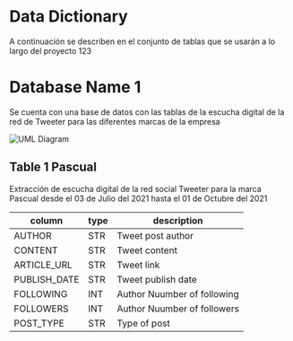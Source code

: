 # Data Dictionary
A continuación se describen en el conjunto de tablas que se usarán a lo largo del proyecto 123

# Database Name 1
Se cuenta con una base de datos con las tablas de la escucha digital de la red de Tweeter para las diferentes marcas de la empresa

![UML Diagram](/file/uml/database1)

## Table 1 Pascual

Extracción de escucha digital de la red social Tweeter para la marca Pascual desde el 03 de Julio del 2021 hasta el 01 de Octubre del 2021

| column | type | description |
| --- | --- | --- |
| AUTHOR | STR | Tweet post author |
| CONTENT | STR | Tweet content |
| ARTICLE_URL | STR | Tweet link |
| PUBLISH_DATE | STR | Tweet publish date |
| FOLLOWING | INT | Author Nuumber of following |
| FOLLOWERS | INT | Author Nuumber of followers |
| POST_TYPE | STR | Type of post |
